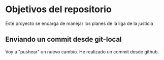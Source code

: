 # Objetivos del repositorio

Este proyecto se encarga de manejar los planes de la liga de la justicia


## Enviando un commit desde git-local

Voy a "pushear" un nuevo cambio.
He realizado un commit desde github.
